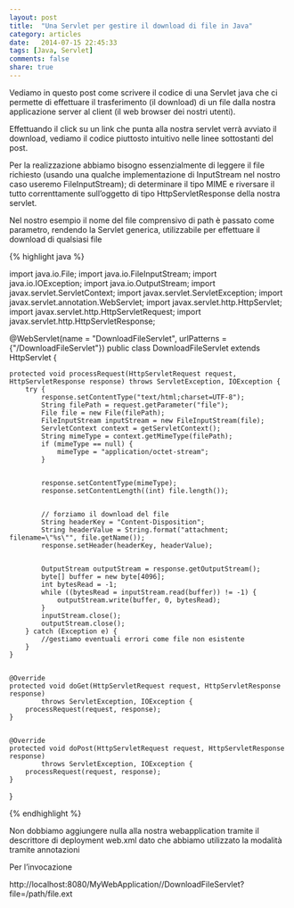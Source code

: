 ```yaml
---
layout: post
title:  "﻿Una Servlet per gestire il download di file in Java"
category: articles
date:   2014-07-15 22:45:33
tags: [Java, Servlet]
comments: false
share: true
---
```


Vediamo in questo post come scrivere il codice di una Servlet java che ci permette di effettuare il trasferimento (il download) di un file dalla nostra applicazione server al client
(il web browser dei nostri utenti).


Effettuando il click su un link che punta alla nostra servlet verrà avviato il download, vediamo il codice piuttosto intuitivo nelle linee sottostanti del post.


Per la realizzazione abbiamo bisogno essenzialmente di leggere il file richiesto (usando una qualche implementazione di InputStream nel nostro caso useremo FileInputStream); di
determinare il tipo MIME e riversare il tutto correnttamente sull’oggetto di tipo HttpServletResponse della nostra servlet.


Nel nostro esempio il nome del file comprensivo di path è passato come parametro, rendendo la Servlet generica, utilizzabile per effettuare il download di qualsiasi file

{% highlight java %}

import java.io.File;
import java.io.FileInputStream;
import java.io.IOException;
import java.io.OutputStream;
import javax.servlet.ServletContext;
import javax.servlet.ServletException;
import javax.servlet.annotation.WebServlet;
import javax.servlet.http.HttpServlet;
import javax.servlet.http.HttpServletRequest;
import javax.servlet.http.HttpServletResponse;


@WebServlet(name = "DownloadFileServlet", urlPatterns = {"/DownloadFileServlet"})
public class DownloadFileServlet extends HttpServlet {


    protected void processRequest(HttpServletRequest request, HttpServletResponse response) throws ServletException, IOException {
        try {
            response.setContentType("text/html;charset=UTF-8");
            String filePath = request.getParameter("file");
            File file = new File(filePath);
            FileInputStream inputStream = new FileInputStream(file);
            ServletContext context = getServletContext();
            String mimeType = context.getMimeType(filePath);
            if (mimeType == null) {
                mimeType = "application/octet-stream";
            }


            response.setContentType(mimeType);
            response.setContentLength((int) file.length());


            // forziamo il download del file
            String headerKey = "Content-Disposition";
            String headerValue = String.format("attachment; filename=\"%s\"", file.getName());
            response.setHeader(headerKey, headerValue);


            OutputStream outputStream = response.getOutputStream();
            byte[] buffer = new byte[4096];
            int bytesRead = -1;
            while ((bytesRead = inputStream.read(buffer)) != -1) {
                outputStream.write(buffer, 0, bytesRead);
            }
            inputStream.close();
            outputStream.close();
        } catch (Exception e) {
            //gestiamo eventuali errori come file non esistente
        }
    }


    @Override
    protected void doGet(HttpServletRequest request, HttpServletResponse response)
            throws ServletException, IOException {
        processRequest(request, response);
    }


    @Override
    protected void doPost(HttpServletRequest request, HttpServletResponse response)
            throws ServletException, IOException {
        processRequest(request, response);
    }


}

{% endhighlight %}

Non dobbiamo aggiungere nulla alla nostra webapplication tramite il descrittore di deployment web.xml dato che abbiamo utilizzato la modalità tramite annotazioni


Per l’invocazione 


http://localhost:8080/MyWebApplication//DownloadFileServlet?file=/path/file.ext
